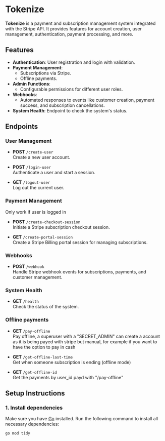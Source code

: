 # Tokenize

**Tokenize** is a payment and subscription management system integrated with the Stripe API. It provides features for account creation, user management, authentication, payment processing, and more.

## Features

- **Authentication**: User registration and login with validation.
- **Payment Management**:
  - Subscriptions via Stripe.
  - Offline payments.
- **Admin Functions**:
  - Configurable permissions for different user roles.
- **Webhooks**:
  - Automated responses to events like customer creation, payment success, and subscription cancellations.
- **System Health**: Endpoint to check the system's status.

## Endpoints

### User Management
- **POST** `/create-user`  
  Create a new user account.

- **POST** `/login-user`  
  Authenticate a user and start a session.

- **GET** `/logout-user`  
  Log out the current user.

### Payment Management
Only work if user is logged in
- **POST** `/create-checkout-session`  
  Initiate a Stripe subscription checkout session.

- **GET** `/create-portal-session`  
  Create a Stripe Billing portal session for managing subscriptions.

### Webhooks
- **POST** `/webhook`  
  Handle Stripe webhook events for subscriptions, payments, and customer management.

### System Health
- **GET** `/health`  
  Check the status of the system.

### Offline payments
- **GET** `/pay-offline`  
  Pay offline, a superuser with a "SECRET_ADMIN" can create a account as it is being payed with stripe but manual, for example if you want to have the option to pay in cash 

- **GET** `/get-offline-last-time`  
  Get when someone subscription is ending (offline mode)

- **GET** `/get-offline-id`  
  Get the payments by user_id payd with "/pay-offline"




## Setup Instructions

### 1. Install dependencies
Make sure you have [Go](https://golang.org/) installed. Run the following command to install all necessary dependencies:
```bash
go mod tidy
